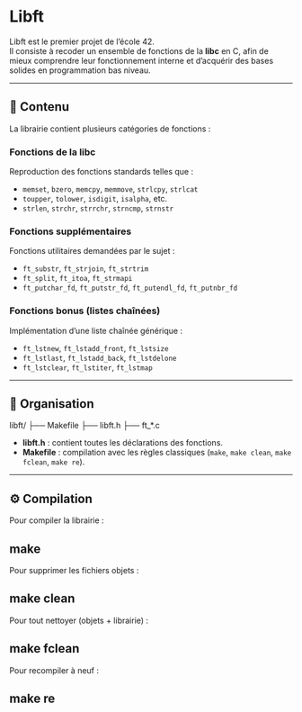 # Libft

Libft est le premier projet de l’école 42.  
Il consiste à recoder un ensemble de fonctions de la **libc** en C, afin de mieux comprendre leur fonctionnement interne et d’acquérir des bases solides en programmation bas niveau.

---

## 📖 Contenu

La librairie contient plusieurs catégories de fonctions :

### Fonctions de la libc
Reproduction des fonctions standards telles que :
- `memset`, `bzero`, `memcpy`, `memmove`, `strlcpy`, `strlcat`
- `toupper`, `tolower`, `isdigit`, `isalpha`, etc.
- `strlen`, `strchr`, `strrchr`, `strncmp`, `strnstr`

### Fonctions supplémentaires
Fonctions utilitaires demandées par le sujet :
- `ft_substr`, `ft_strjoin`, `ft_strtrim`
- `ft_split`, `ft_itoa`, `ft_strmapi`
- `ft_putchar_fd`, `ft_putstr_fd`, `ft_putendl_fd`, `ft_putnbr_fd`

### Fonctions bonus (listes chaînées)
Implémentation d’une liste chaînée générique :
- `ft_lstnew`, `ft_lstadd_front`, `ft_lstsize`
- `ft_lstlast`, `ft_lstadd_back`, `ft_lstdelone`
- `ft_lstclear`, `ft_lstiter`, `ft_lstmap`

---

## 📂 Organisation

libft/
├── Makefile
├── libft.h
├── ft_*.c


- **libft.h** : contient toutes les déclarations des fonctions.  
- **Makefile** : compilation avec les règles classiques (`make`, `make clean`, `make fclean`, `make re`).

---

## ⚙️ Compilation

Pour compiler la librairie :  

make
---
Pour supprimer les fichiers objets :

make clean
---
Pour tout nettoyer (objets + librairie) :

make fclean
---
Pour recompiler à neuf :

make re
---
